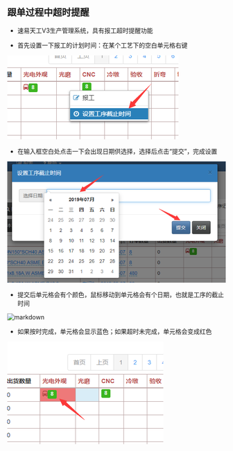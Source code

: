 ## 跟单过程中超时提醒

- 速易天工V3生产管理系统，具有报工超时提醒功能

- 首先设置一下报工的计划时间：在某个工艺下的空白单元格右键

![markdown](images/42.png)

- 在输入框空白处点击一下会出现日期供选择，选择后点击“提交”，完成设置

![markdown](images/43.png)

- 提交后单元格会有个颜色，鼠标移动到单元格会有个日期，也就是工序的截止时间

![markdown](images/47.jpg)

- 如果按时完成，单元格会显示蓝色；如果超时未完成，单元格会变成红色

![markdown](images/45.png)

